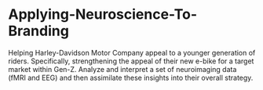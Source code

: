 # Applying-Neuroscience-To-Branding
Helping Harley-Davidson Motor Company appeal to a younger generation of riders. Specifically, strengthening the appeal of their new e-bike for a target market within Gen-Z. Analyze and interpret a set of neuroimaging data (fMRI and EEG) and then assimilate these insights into their overall strategy. 
